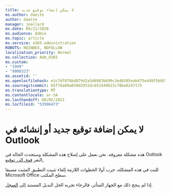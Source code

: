 ```yaml
---
title: لا يمكن إنشاء توقيع جديد
ms.author: daeite
author: daeite
manager: joallard
ms.date: 04/21/2020
ms.audience: Admin
ms.topic: article
ms.service: o365-administration
ROBOTS: NOINDEX, NOFOLLOW
localization_priority: Normal
ms.collection: Adm_O365
ms.custom:
- "1949"
- "9000323"
ms.assetid: ''
ms.openlocfilehash: e1c7df87bbd879d2a5d6983b699c3edb585eab475e449f5b95775927d704361e
ms.sourcegitcommit: b5f7da89a650d2915dc652449623c78be6247175
ms.translationtype: MT
ms.contentlocale: ar-SA
ms.lasthandoff: 08/05/2021
ms.locfileid: "53996473"
---
```

# <a name="cannot-add-or-create-a-new-signature-in-outlook"></a>لا يمكن إضافة توقيع جديد أو إنشائه في Outlook

هذه مشكلة معروفة. نحن نعمل على إصلاح هذه المشكلة وستحدث الحالة في Outlook النقر [فوق الزر توقيع.](https://support.office.com/article/c70b36c2-66ca-401c-ab45-f29a46495d02)

للبت في هذه [](https://support.office.com/article/c70b36c2-66ca-401c-ab45-f29a46495d02) المشكلة، جرب أولا الخطوات اللازمة إلغاء تثبيت التطبيق المثبت مسبقا Microsoft Office سطح المكتب. 

إذا لم ينجح ذلك مع الجهاز المتأثر، فالرجاء تجربة الحل البديل المستند إلى [السجل](https://support.office.com/article/c70b36c2-66ca-401c-ab45-f29a46495d02).